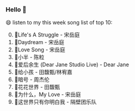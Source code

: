 

### Hello 👋

😄 listen to my this week song list of top 10:

0. 🌈Life's A Struggle - 宋岳庭
1. 🌈Daydream - 宋岳庭
2. 🌈Love Song - 宋岳庭
3. 🌈小半 - 陈粒
4. 🌈爱后余生 (Dear Jane Studio Live) - Dear Jane
5. 🌈给小孩 - 田馥甄/林宥嘉
6. 🌈暗号 - 周杰伦
7. 🌈花花世界 - 田馥甄
8. 🌈为什么，My Love - 宋岳庭
9. 🌈这世界只有你明白我 - 隔壁团乐队


